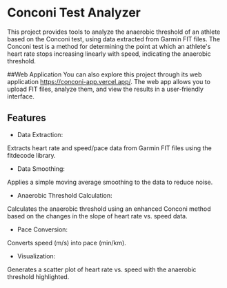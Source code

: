 # Conconi Test Analyzer

This project provides tools to analyze the anaerobic threshold of an athlete based on the Conconi test, using data extracted from Garmin FIT files. The Conconi test is a method for determining the point at which an athlete's heart rate stops increasing linearly with speed, indicating the anaerobic threshold.

##Web Application
You can also explore this project through its web application https://conconi-app.vercel.app/. The web app allows you to upload FIT files, analyze them, and view the results in a user-friendly interface.

## Features

* Data Extraction:

Extracts heart rate and speed/pace data from Garmin FIT files using the fitdecode library.

* Data Smoothing:

Applies a simple moving average smoothing to the data to reduce noise.

* Anaerobic Threshold Calculation:

Calculates the anaerobic threshold using an enhanced Conconi method based on the changes in the slope of heart rate vs. speed data.

* Pace Conversion:

Converts speed (m/s) into pace (min/km).

* Visualization:

Generates a scatter plot of heart rate vs. speed with the anaerobic threshold highlighted.
